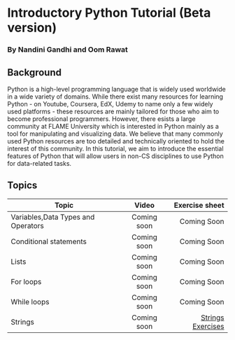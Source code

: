# Introductory Python Tutorial (Beta version)

### By Nandini Gandhi and Oom Rawat

## Background

Python is a high-level programming language that is widely used worldwide in a wide variety of domains. While there exist many resources for learning Python - on Youtube, Coursera, EdX, Udemy to name only a few widely used platforms - these resources are mainly tailored for those who aim to become professional programmers. However, there esists a large community at FLAME University which is interested in Python mainly as a tool for manipulating and visualizing data. We believe that many commonly used Python resources are too detailed and technically oriented to hold the interest of this community. In this tutorial, we aim to introduce the essential features of Python that will allow users in non-CS disciplines to use Python for data-related tasks.  

## Topics 

| Topic   |      Video      |  Exercise sheet |
|----------|:-------------:|------:|
| Variables,Data Types and Operators |  Coming soon | Coming Soon|
| Conditional statements |  Coming soon | Coming Soon|
| Lists |  Coming soon | Coming Soon|
| For loops |  Coming soon | Coming Soon|
| While loops |  Coming soon | Coming Soon|
| Strings |  Coming soon | [Strings Exercises](https://github.com/flame-q-centre/flame-q-centre.github.io/blob/main/pdfs/Strings.pdf)|
